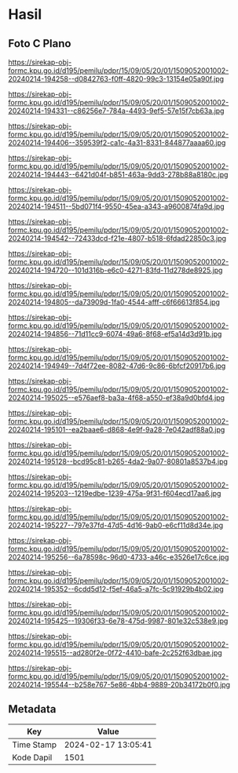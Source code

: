 # Hasil

## Foto C Plano

https://sirekap-obj-formc.kpu.go.id/d195/pemilu/pdpr/15/09/05/20/01/1509052001002-20240214-194258--d0842763-f0ff-4820-99c3-13154e05a90f.jpg

https://sirekap-obj-formc.kpu.go.id/d195/pemilu/pdpr/15/09/05/20/01/1509052001002-20240214-194331--c86256e7-784a-4493-9ef5-57e15f7cb63a.jpg

https://sirekap-obj-formc.kpu.go.id/d195/pemilu/pdpr/15/09/05/20/01/1509052001002-20240214-194406--359539f2-ca1c-4a31-8331-844877aaaa60.jpg

https://sirekap-obj-formc.kpu.go.id/d195/pemilu/pdpr/15/09/05/20/01/1509052001002-20240214-194443--6421d04f-b851-463a-9dd3-278b88a8180c.jpg

https://sirekap-obj-formc.kpu.go.id/d195/pemilu/pdpr/15/09/05/20/01/1509052001002-20240214-194511--5bd071f4-9550-45ea-a343-a9600874fa9d.jpg

https://sirekap-obj-formc.kpu.go.id/d195/pemilu/pdpr/15/09/05/20/01/1509052001002-20240214-194542--72433dcd-f21e-4807-b518-6fdad22850c3.jpg

https://sirekap-obj-formc.kpu.go.id/d195/pemilu/pdpr/15/09/05/20/01/1509052001002-20240214-194720--101d316b-e6c0-4271-83fd-11d278de8925.jpg

https://sirekap-obj-formc.kpu.go.id/d195/pemilu/pdpr/15/09/05/20/01/1509052001002-20240214-194805--da73909d-1fa0-4544-afff-c6f66613f854.jpg

https://sirekap-obj-formc.kpu.go.id/d195/pemilu/pdpr/15/09/05/20/01/1509052001002-20240214-194856--71d11cc9-6074-49a6-8f68-ef5a14d3d91b.jpg

https://sirekap-obj-formc.kpu.go.id/d195/pemilu/pdpr/15/09/05/20/01/1509052001002-20240214-194949--7d4f72ee-8082-47d6-9c86-6bfcf20917b6.jpg

https://sirekap-obj-formc.kpu.go.id/d195/pemilu/pdpr/15/09/05/20/01/1509052001002-20240214-195025--e576aef8-ba3a-4f68-a550-ef38a9d0bfd4.jpg

https://sirekap-obj-formc.kpu.go.id/d195/pemilu/pdpr/15/09/05/20/01/1509052001002-20240214-195101--ea2baae6-d868-4e9f-9a28-7e042adf88a0.jpg

https://sirekap-obj-formc.kpu.go.id/d195/pemilu/pdpr/15/09/05/20/01/1509052001002-20240214-195128--bcd95c81-b265-4da2-9a07-80801a8537b4.jpg

https://sirekap-obj-formc.kpu.go.id/d195/pemilu/pdpr/15/09/05/20/01/1509052001002-20240214-195203--1219edbe-1239-475a-9f31-f604ecd17aa6.jpg

https://sirekap-obj-formc.kpu.go.id/d195/pemilu/pdpr/15/09/05/20/01/1509052001002-20240214-195227--797e37fd-47d5-4d16-9ab0-e6cf11d8d34e.jpg

https://sirekap-obj-formc.kpu.go.id/d195/pemilu/pdpr/15/09/05/20/01/1509052001002-20240214-195256--6a78598c-96d0-4733-a46c-e3526e17c6ce.jpg

https://sirekap-obj-formc.kpu.go.id/d195/pemilu/pdpr/15/09/05/20/01/1509052001002-20240214-195352--6cdd5d12-f5ef-46a5-a7fc-5c91929b4b02.jpg

https://sirekap-obj-formc.kpu.go.id/d195/pemilu/pdpr/15/09/05/20/01/1509052001002-20240214-195425--19306f33-6e78-475d-9987-801e32c538e9.jpg

https://sirekap-obj-formc.kpu.go.id/d195/pemilu/pdpr/15/09/05/20/01/1509052001002-20240214-195515--ad280f2e-0f72-4410-bafe-2c252f63dbae.jpg

https://sirekap-obj-formc.kpu.go.id/d195/pemilu/pdpr/15/09/05/20/01/1509052001002-20240214-195544--b258e767-5e86-4bb4-9889-20b34172b0f0.jpg


## Metadata

| Key        | Value               |
| ---------- | ------------------- |
| Time Stamp | 2024-02-17 13:05:41 |
| Kode Dapil | 1501                |



